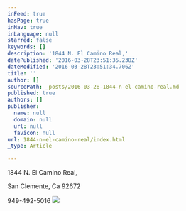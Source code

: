 ```yaml
---
inFeed: true
hasPage: true
inNav: true
inLanguage: null
starred: false
keywords: []
description: '1844 N. El Camino Real,'
datePublished: '2016-03-28T23:51:35.238Z'
dateModified: '2016-03-28T23:51:34.706Z'
title: ''
author: []
sourcePath: _posts/2016-03-28-1844-n-el-camino-real.md
published: true
authors: []
publisher:
  name: null
  domain: null
  url: null
  favicon: null
url: 1844-n-el-camino-real/index.html
_type: Article

---
```

1844 N. El Camino Real,

San Clemente, Ca 92672

949-492-5016
![](https://the-grid-user-content.s3-us-west-2.amazonaws.com/36002f03-023c-481e-bcbf-50c6a2db8636.jpg)